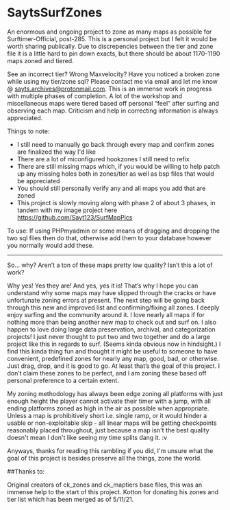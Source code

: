 # SaytsSurfZones
An enormous and ongoing project to zone as many maps as possible for Surftimer-Official, post-285. This is a personal project but I felt it would be worth sharing publically. Due to discrepencies between the tier and zone file it is a little hard to pin down exacts, but there should be about 1170-1190 maps zoned and tiered.

See an incorrect tier? Wrong Maxvelocity? Have you noticed a broken zone while using my tier/zone sql? Please contact me via email and let me know @ sayts.archives@protonmail.com. This is an immense work in progress with multiple phases of completion. A lot of the workshop and miscellaneous maps were tiered based off personal “feel” after surfing and observing each map. Criticism and help in correcting information is always appreciated.

Things to note:

- I still need to manually go back through every map and confirm zones are finalized the way I'd like
- There are a lot of miconfigured hookzones I still need to refix
- There are still missing maps which, if you would be willing to help patch up any missing holes both in zones/tier as well as bsp files that would be appreciated
- You should still personally verify any and all maps you add that are zoned
- This project is slowly moving along with phase 2 of about 3 phases, in tandem with my image project here https://github.com/Sayt123/SurfMapPics

To use:
If using PHPmyadmin or some means of dragging and dropping the two sql files then do that, otherwise add them to your database however you normally would add these.

------------------------------------------------------------------------

So… why? 
Aren’t a ton of these maps pretty low quality? Isn’t this a lot of work?

Why yes! Yes they are! And yes, yes it is! That’s why I hope you can understand why some maps may have slipped through the cracks or have unfortunate zoning errors at present. The next step will be going back through this new and improved list and confirming/fixing all zones. I deeply enjoy surfing and the community around it. I love nearly all maps if for nothing more than being another new map to check out and surf on. I also happen to love doing large data preservation, archival, and categorization projects! I just never thought to put two and two together and do a large project like this in regards to surf. (Seems kinda obvious now in hindsight.) I find this kinda thing fun and thought it might be useful to someone to have convenient, predefined zones for nearly any map, good, bad, or otherwise. Just drag, drop, and it is good to go. At least that’s the goal of this project. I don’t claim these zones to be perfect, and I am zoning these based off personal preference to a certain extent. 

My zoning methodology has always been edge zoning all platforms with just enough height the player cannot activate their timer with a jump, with all ending platforms zoned as high in the air as possible when appropriate. Unless a map is prohibitively short i.e. single ramp, or it would hinder a usable or non-exploitable skip - all linear maps will be getting checkpoints reasonably placed throughout, just because a map isn't the best quality doesn't mean I don't like seeing my time splits dang it. :v

Anyways, thanks for reading this rambling if you did, I'm unsure what the goal of this project is besides preserve all the things, zone the world.

##Thanks to:


Original creators of ck_zones and ck_maptiers base files, this was an immense help to the start of this project.
Kotton for donating his zones and tier list which has been merged as of 5/11/21.